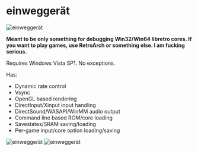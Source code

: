 # einweggerät

![einweggerät](https://rebote.net/linkage/einweg1.PNG)

**Meant to be only something for debugging Win32/Win64 libretro cores.
If you want to play games, use RetroArch or something else.
I am fucking serious.**

Requires Windows Vista SP1. No exceptions.

Has:
* Dynamic rate control
* Vsync
* OpenGL based rendering
* DirectInput/Xinput input handling
* DirectSound/WASAPI/WinMM audio output
* Command line based ROM/core loading
* Savestates/SRAM saving/loading
* Per-game input/core option loading/saving

![einweggerät](https://rebote.net/linkage/einweg2.PNG)
![einweggerät](https://rebote.net/linkage/einweg3.PNG)
